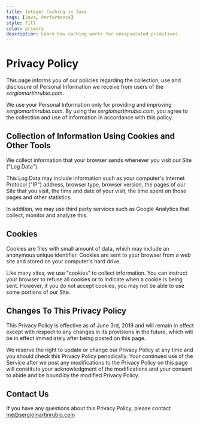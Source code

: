 ```yaml
---
title: Integer Caching in Java
tags: [Java, Performance]
style: fill
color: primary
description: Learn how caching works for encapsulated primitives.
---
```


# **Privacy Policy**

This page informs you of our policies regarding the collection, use and disclosure of Personal Information we receive from users of the _sergiomartinrubio.com_.

We use your Personal Information only for providing and improving _sergiomartinrubio.com_. By using the _sergiomartinrubio.com_, you agree to the collection and use of information in accordance with this policy.

## Collection of Information Using Cookies and Other Tools

We collect information that your browser sends whenever you visit our Site ("Log Data").

This Log Data may include information such as your computer's Internet Protocol ("IP") address, browser type, browser version, the pages of our Site that you visit, the time and date of your visit, the time spent on those pages and other statistics.

In addition, we may use third party services such as Google Analytics that collect, monitor and analyze this.

## Cookies

Cookies are files with small amount of data, which may include an anonymous unique identifier. Cookies are sent to your browser from a web site and stored on your computer's hard drive.

Like many sites, we use "cookies" to collect information. You can instruct your browser to refuse all cookies or to indicate when a cookie is being sent. However, if you do not accept cookies, you may not be able to use some portions of our Site.

## Changes To This Privacy Policy

This Privacy Policy is effective as of June 3rd, 2019 and will remain in effect except with respect to any changes in its provisions in the future, which will be in effect immediately after being posted on this page.

We reserve the right to update or change our Privacy Policy at any time and you should check this Privacy Policy periodically. Your continued use of the Service after we post any modifications to the Privacy Policy on this page will constitute your acknowledgment of the modifications and your consent to abide and be bound by the modified Privacy Policy.

## Contact Us

If you have any questions about this Privacy Policy, please contact <a href = "mailto: me@sergiomartinrubio.com">me@sergiomartinrubio.com</a>

